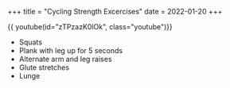 +++
title = "Cycling Strength Excercises"
date = 2022-01-20
+++

{{ youtube(id="zTPzazK0lOk", class="youtube")}}

- Squats
- Plank with leg up for 5 seconds
- Alternate arm and leg raises
- Glute stretches
- Lunge